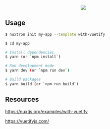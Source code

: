 <p align="center"><img src="https://i.imgur.com/wD2bDbX.png"></p>

## Usage

```bash
$ nuxtron init my-app --template with-vuetify

$ cd my-app

# Install dependencies
$ yarn (or `npm install`)

# Run development mode
$ yarn dev (or `npm run dev`)

# Build packages
$ yarn build (or `npm run build`)
```

## Resources

https://nuxtjs.org/examples/with-vuetify

https://vuetifyjs.com/
